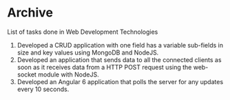 # Archive
List of tasks done in Web Development Technologies
1. Developed a CRUD application with one field has a variable sub-fields in size and key values using MongoDB and NodeJS.
2. Developed an application that sends data to all the connected clients as soon as it receives data from a HTTP POST request using the web-socket module with NodeJS.
3. Developed an Angular 6 application that polls the server for any updates every 10 seconds.
